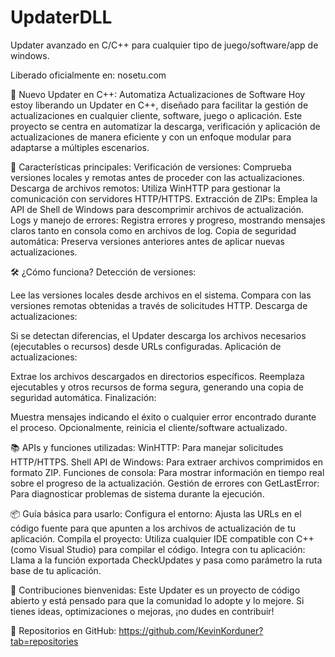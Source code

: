 # UpdaterDLL
Updater avanzado en C/C++ para cualquier tipo de juego/software/app de windows.

Liberado oficialmente en:
nosetu.com

🔄 Nuevo Updater en C++: Automatiza Actualizaciones de Software
Hoy estoy liberando un Updater en C++, diseñado para facilitar la gestión de actualizaciones en cualquier cliente, software, juego o aplicación. Este proyecto se centra en automatizar la descarga, verificación y aplicación de actualizaciones de manera eficiente y con un enfoque modular para adaptarse a múltiples escenarios.



🚀 Características principales:
Verificación de versiones: Comprueba versiones locales y remotas antes de proceder con las actualizaciones.
Descarga de archivos remotos: Utiliza WinHTTP para gestionar la comunicación con servidores HTTP/HTTPS.
Extracción de ZIPs: Emplea la API de Shell de Windows para descomprimir archivos de actualización.
Logs y manejo de errores: Registra errores y progreso, mostrando mensajes claros tanto en consola como en archivos de log.
Copia de seguridad automática: Preserva versiones anteriores antes de aplicar nuevas actualizaciones.

🛠️ ¿Cómo funciona?
Detección de versiones:

Lee las versiones locales desde archivos en el sistema.
Compara con las versiones remotas obtenidas a través de solicitudes HTTP.
Descarga de actualizaciones:

Si se detectan diferencias, el Updater descarga los archivos necesarios (ejecutables o recursos) desde URLs configuradas.
Aplicación de actualizaciones:

Extrae los archivos descargados en directorios específicos.
Reemplaza ejecutables y otros recursos de forma segura, generando una copia de seguridad automática.
Finalización:

Muestra mensajes indicando el éxito o cualquier error encontrado durante el proceso.
Opcionalmente, reinicia el cliente/software actualizado.

📚 APIs y funciones utilizadas:
WinHTTP: Para manejar solicitudes HTTP/HTTPS.
Shell API de Windows: Para extraer archivos comprimidos en formato ZIP.
Funciones de consola: Para mostrar información en tiempo real sobre el progreso de la actualización.
Gestión de errores con GetLastError: Para diagnosticar problemas de sistema durante la ejecución.

📦 Guía básica para usarlo:
Configura el entorno:
Ajusta las URLs en el código fuente para que apunten a los archivos de actualización de tu aplicación.
Compila el proyecto:
Utiliza cualquier IDE compatible con C++ (como Visual Studio) para compilar el código.
Integra con tu aplicación:
Llama a la función exportada CheckUpdates y pasa como parámetro la ruta base de tu aplicación.

🤝 Contribuciones bienvenidas:
Este Updater es un proyecto de código abierto y está pensado para que la comunidad lo adopte y lo mejore. Si tienes ideas, optimizaciones o mejoras, ¡no dudes en contribuir!



🔗 Repositorios en GitHub:
https://github.com/KevinKorduner?tab=repositories

